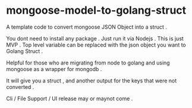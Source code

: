 # mongoose-model-to-golang-struct
A template code to convert mongoose JSON Object into a struct . 

You dont need to install any package . Just run it via Nodejs . 
This is just MVP . Top level variable can be replaced with the json object you want to Golang Struct . 


Helpful for those who are migrating from node to golang and using mongoose as a wrapper for mongodb . 

It will give you a struct , and another output for the keys that were not converted .





Cli / File Support / UI release may or maynot come . 

